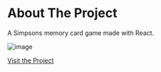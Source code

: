 # About The Project

A Simpsons memory card game made with React.

![image](https://github.com/user-attachments/assets/a17ee21b-4b7f-4d2b-bed4-f05ea620574f)

[Visit the Project](https://memory-vert.vercel.app/)
